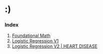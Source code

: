 # :)

### Index

1. [Foundational Math](notes/logregmath.md)
2. [Logistic Regression V1](src/logreg.py)
3. [Logistic Regression V2 | HEART DISEASE](src/heartdisease.py)
